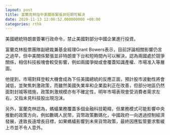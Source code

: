 ```yaml
---
layout: post
title: 富蘭克林指中美關係緊張非短期可解決
date: 2020-11-13 12:06:52.000000000 +08:00
categories: rthk
---
```


美國總統特朗普簽署行政命令，禁止美國對部分中國企業進行投資。

富蘭克林股票團隊副總裁兼基金經理Grant Bowers表示，目前評論相關影響仍言之過早，但中美關係緊張並非特朗普下台和短時間內可以解決，認為兩國處於競爭關係，相信科技板塊會較受影響，例如兩國爭拗或會覆蓋知識產權、市場准入等層面。

他提到，市場對拜登較大機會成為下任美國總統的反應正面，預計股市波動性將會減低，並聚焦刺激政策，而雖然美國失業率和企業盈利正在改善，但部分地區仍然面對封城等措施，政策刺激規模亦有不確定性，明年市場表現會受消費者需求左右，又指未見科技股出現泡沫。

另外，富蘭克林認為，螞蟻業務覆蓋多個金融科技範疇，但業務模式可能影響中央推動的政策方向，例如數碼人民幣，貨幣政策數碼化，中國政府一向透過控制經濟發展，達致長遠增長目標，如果螞蟻影響到未來貨幣政策，最終因應監管要求暫緩上市並不令人意外。
